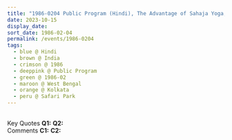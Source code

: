 ```yaml
---
title: "1986-0204 Public Program (Hindi), The Advantage of Sahaja Yoga, Day x, Safari Park, Kolkata, West Bengal, India (other date 0402)"
date: 2023-10-15
display_date: 
sort_date: 1986-02-04
permalink: /events/1986-0204
tags:
  - blue @ Hindi
  - brown @ India
  - crimson @ 1986
  - deeppink @ Public Program
  - green @ 1986-02
  - maroon @ West Bengal
  - orange @ Kolkata
  - peru @ Safari Park
---
```


<br>

<wave-list>
  <list-title color="DarkSeaGreen" width="55">Key Quotes</list-title>
  <list-item color="BlanchedAlmond" width="280"><b>Q1:</b> <i></i></list-item>
  <list-item color="Lavender" width="280"><b>Q2:</b> <i></i></list-item>
</wave-list>

<br>

<wave-list>
  <list-title color="DarkSeaGreen" width="55">Comments</list-title>
  <list-item color="BlanchedAlmond" width="280"><b>C1:</b> <i></i></list-item>
  <list-item color="Lavender" width="280"><b>C2:</b> <i></i></list-item>
</wave-list>